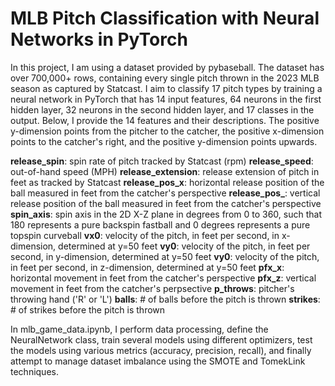 # MLB Pitch Classification with Neural Networks in PyTorch

In this project, I am using a dataset provided by pybaseball. The dataset has over 700,000+ rows, containing every single pitch thrown in the 2023 MLB season as captured by Statcast. I aim to classify 17 pitch types by training a neural network in PyTorch that has 14 input features, 64 neurons in the first hidden layer, 32 neurons in the second hidden layer, and 17 classes in the output. Below, I provide the 14 features and their descriptions. The positive y-dimension points from the pitcher to the catcher, the positive x-dimension points to the catcher's right, and the positive y-dimension points upwards.

  **release_spin**: spin rate of pitch tracked by Statcast (rpm)
  **release_speed**: out-of-hand speed (MPH)
  **release_extension**: release extension of pitch in feet as tracked by Statcast 
  **release_pos_x**: horizontal release position of the ball measured in feet from the catcher's perspective
  **release_pos_**: vertical release position of the ball measured in feet from the catcher's perspective
  **spin_axis**: spin axis in the 2D X-Z plane in degrees from 0 to 360, such that 180 represents a pure backspin fastball and 0 degrees represents a pure topspin curveball
  **vx0**: velocity of the pitch, in feet per second, in x-dimension, determined at y=50 feet
  **vy0**: velocity of the pitch, in feet per second, in y-dimension, determined at y=50 feet
  **vy0**: velocity of the pitch, in feet per second, in z-dimension, determined at y=50 feet
  **pfx_x**: horizontal movement in feet from the catcher's perspective
  **pfx_z**: vertical movement in feet from the catcher's perpsective
  **p_throws**: pitcher's throwing hand ('R' or 'L')
  **balls**: # of balls before the pitch is thrown
  **strikes**: # of strikes before the pitch is thrown

In mlb_game_data.ipynb, I perform data processing, define the NeuralNetwork class, train several models using different optimizers, test the models using various metrics (accuracy, precision, recall), and finally attempt to manage dataset imbalance using the SMOTE and TomekLink techniques.
